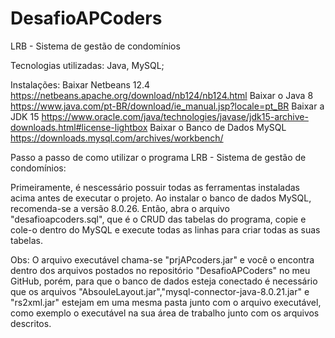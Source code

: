 # DesafioAPCoders
LRB - Sistema de gestão de condomínios

Tecnologias utilizadas:
Java, MySQL;

Instalações:
Baixar Netbeans 12.4 https://netbeans.apache.org/download/nb124/nb124.html
Baixar o Java 8 https://www.java.com/pt-BR/download/ie_manual.jsp?locale=pt_BR
Baixar a JDK 15 https://www.oracle.com/java/technologies/javase/jdk15-archive-downloads.html#license-lightbox
Baixar o Banco de Dados MySQL https://downloads.mysql.com/archives/workbench/

Passo a passo de como utilizar o programa LRB - Sistema de gestão de condomínios:

Primeiramente, é nescessário possuir todas as ferramentas instaladas acima antes de executar o projeto. Ao instalar o banco de dados MySQL, recomenda-se a versão 8.0.26. Então, abra o arquivo "desafioapcoders.sql", que é o CRUD das tabelas do programa, copie e cole-o dentro do MySQL e execute todas as linhas para criar todas as suas tabelas.

Obs: 
O arquivo executável chama-se "prjAPcoders.jar" e você o encontra dentro dos arquivos postados no repositório "DesafioAPCoders" no meu GitHub, porém, para que o banco de dados esteja conectado é necessário que os arquivos "AbsouleLayout.jar","mysql-connector-java-8.0.21.jar" e "rs2xml.jar" estejam em uma mesma pasta junto com o arquivo executável, como exemplo o executável na sua área de trabalho junto com os arquivos descritos.
